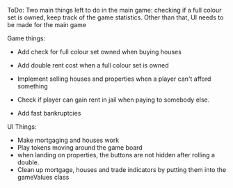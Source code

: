 ToDo:
Two main things left to do in the main game: checking if a full colour set is owned, keep track of the game statistics.
Other than that, UI needs to be made for the main game

Game things:
- Add check for full colour set owned when buying houses
- Add double rent cost when a full colour set is owned
- Implement selling houses and properties when a player can't afford something

- Check if player can gain rent in jail when paying to somebody else.
- Add fast bankruptcies

UI Things:
- Make mortgaging and houses work
- Play tokens moving around the game board
- when landing on properties, the buttons are not hidden after rolling a double.
- Clean up mortgage, houses and trade indicators by putting them into the gameValues class
